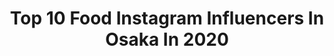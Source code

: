 ---
title: Top 10 Food Instagram Influencers In Osaka In 2020
description: >-
  Find top food Instagram influencers in Osaka in 2020. Most popular hashtags: #osaka #japan #genic #osakatrip.
platform: Instagram
profiles:
  - username: "samemoon917"
    fullname: >-
      なおちぇん
    location: "Japan"
    followers: 15304
    engagement: 518
    commentsToLikes: 0.010342
    id: ck14jdf0vjs6x0i195mlupiw7
    verified: false
    hashtags: "#nagoyalunch, #tokyo, #kanagawa, #yokosukacafe"
  - username: "hananakko"
    fullname: >-
      
    location: "Japan"
    followers: 5964
    engagement: 3309
    commentsToLikes: 0.009599
    id: ckaowxf23avx50i78n9b9kkqn
    verified: false
    hashtags: "#tokuri61, #dandannoodles, #booboo, #django"
  - username: "yurin1020"
    fullname: >-
      *yurin*
    location: "Japan"
    followers: 8730
    engagement: 514
    commentsToLikes: 0.019330
    id: ck13c87giz2ee0i194iao085i
    verified: false
    hashtags: "#bonfire, #vintagetent, #outdoordog, #mountains"
  - username: "rikkyyucoco"
    fullname: >-
      Nao💜
    location: "Japan"
    followers: 68745
    engagement: 205
    commentsToLikes: 0.037992
    id: ck5hmifc2m0b50i11553vmqu4
    verified: false
    hashtags: "#awajiwestcoast, #nijigennomori, #trip, #tavenal"
  - username: "xshizzyx"
    fullname: >-
      Shizuka Anderson | アンダーソン静香✨
    location: "Japan"
    followers: 54945
    engagement: 951
    commentsToLikes: 0.020092
    id: ck13741jw9o240i198fwx7yt4
    verified: false
    hashtags: "#tokyocowboys, #summerintokyo, #valentinesday, #hotchocolate"
  - username: "koles_helena_"
    fullname: >-
      Helena
    location: "Japan"
    followers: 7847
    engagement: 1909
    commentsToLikes: 0.012527
    id: ckap27recxqrn0i78g86gdfcd
    verified: false
    hashtags: "#dauly, #fujifilmlove, #bokeh, #osakacameraclub"
  - username: "juri.hoppe"
    fullname: >-
      hoppe
    location: "Japan"
    followers: 27024
    engagement: 445
    commentsToLikes: 0.002254
    id: ck5hidpo8czem0i11b6zi1bwm
    verified: false
    hashtags: "#stayhome, #mavenwatches, #cotta, #4bwatches"
  - username: "chinamisakamoto"
    fullname: >-
      Chinami
    location: "Japan"
    followers: 86984
    engagement: 157
    commentsToLikes: 0.014657
    id: ck0w4rosr02n00i19p2wm637j
    verified: false
    hashtags: "#riceball, #breakfast, #radish, #salad"
  - username: "elsa_cyril"
    fullname: >-
      ELSA & CYRIL ✧ 🇫🇷 FR
    location: "Japan"
    followers: 37965
    engagement: 63
    commentsToLikes: 0.197806
    id: ck1374an99pdz0i19jndllzed
    verified: false
    hashtags: "#instavoyage, #tourbali, #beachhotel, #earth"
  - username: "franky.tattoo"
    fullname: >-
      Franky
    location: "Japan"
    followers: 10230
    engagement: 469
    commentsToLikes: 0.024040
    id: ck5zs3pq4xrk10i14vmpfucjs
    verified: false
    hashtags: "#animedrawing, #slamdunk, #tattoostyle, #mangaka"
---